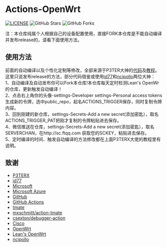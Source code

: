# Actions-OpenWrt  

[![LICENSE](https://img.shields.io/github/license/mashape/apistatus.svg?style=flat-square&label=LICENSE)](https://github.com/jarod360/Lede-OpenWRT/blob/master/LICENSE)
![GitHub Stars](https://img.shields.io/github/stars/jarod360/Lede-OpenWRT.svg?style=flat-square&label=Stars&logo=github)
![GitHub Forks](https://img.shields.io/github/forks/jarod360/Lede-OpenWRT.svg?style=flat-square&label=Forks&logo=github)

注：本仓库纯属个人根据自己的设备配置使用，直接FORK本仓库是不能自动编译并发布release的，请看下面使用方法。

## 使用方法

前面的自动编译以及个性化定制等修改，全部来源于P3TER大神的[代码](https://github.com/P3TERX/Actions-OpenWrt)及[教程](https://p3terx.com/archives/build-openwrt-with-github-actions.html)。</br>
这里只说发布release的方法，部分代码借鉴或使用[id77](https://github.com/id77/OpenWrt-K2P-firmware)和[ncipollo](https://github.com/ncipollo/release-action)两位大神：</br>
 1、自动编译及自动发布你可以Fork本仓库!本仓库每天定时检测Lean's OpenWr的仓库，更新触发自动编译！</br>
 2、点击右上角你的头像-settings-Developer settings-Personal access tokens生成新的令牌，选中public_repo，起名ACTIONS_TRIGGER保存，同时复制令牌内容。</br>
 3、回到刚建的新仓库，settings-Secrets-Add a new secret(添加密匙），取名ACTIONS_TRIGGER_PAT把刚才复制的令牌粘贴进去保存。</br>
 4、微信推送在仓库，settings-Secrets-Add a new secret(添加密匙），取名SERVERCHAN，在http://sc.ftqq.com 获取您的SCKEY，粘贴进去保存。</br>
 5、定时编译的时间、触发自动编译的方法修改都在上面P3TERX大佬的教程里有说明。 </br>
 
## 致谢

- [P3TERX](https://github.com/P3TERX/Actions-OpenWrt)   
- [id77](https://github.com/id77/OpenWrt-K2P-firmware)
- [Microsoft](https://www.microsoft.com)
- [Microsoft Azure](https://azure.microsoft.com)
- [GitHub](https://github.com)
- [GitHub Actions](https://github.com/features/actions)
- [tmate](https://github.com/tmate-io/tmate)
- [mxschmitt/action-tmate](https://github.com/mxschmitt/action-tmate)
- [csexton/debugger-action](https://github.com/csexton/debugger-action)
- [Cisco](https://www.cisco.com/)
- [OpenWrt](https://github.com/openwrt/openwrt)
- [Lean's OpenWrt](https://github.com/coolsnowwolf/lede)
- [ncipollo](https://github.com/ncipollo/release-action)

